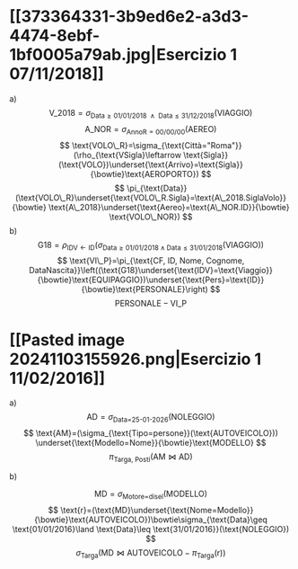 # [[373364331-3b9ed6e2-a3d3-4474-8ebf-1bf0005a79ab.jpg|Esercizio 1 07/11/2018]]
a)
$$
\text{V\_2018}=\sigma_{\text{Data}\geq \text{01/01/2018 } \land \text{ Data}\leq \text{31/12/2018}}(\text{VIAGGIO})
$$
$$
\text{A\_NOR}=\sigma_{\text{AnnoR}=\text{00/00/00}}(\text{AEREO})
$$
$$
\text{VOLO\_R}=\sigma_{\text{Città="Roma"}}(\rho_{\text{VSigla}\leftarrow \text{Sigla}}(\text{VOLO})\underset{\text{Arrivo}=\text{Sigla}}{\bowtie}\text{AEROPORTO})
$$
$$
\pi_{\text{Data}}(\text{VOLO\_R}\underset{\text{VOLO\_R.Sigla}=\text{A\_2018.SiglaVolo}}{\bowtie} \text{A\_2018}\underset{\text{Aereo}=\text{A\_NOR.ID}}{\bowtie} \text{VOLO\_NOR})
$$
b)
$$
\text{G18}=\rho_{\text{IDV}\leftarrow\text{ID}}\left(\sigma_{\text{Data}\geq \text{01/01/2018}\land \text{Data}\leq \text{31/01/2018}}(\text{VIAGGIO})\right)
$$
$$
\text{VI\_P}=\pi_{\text{CF, ID, Nome, Cognome, DataNascita}}\left((\text{G18}\underset{\text{IDV}=\text{Viaggio}}{\bowtie}\text{EQUIPAGGIO})\underset{\text{Pers}=\text{ID}}{\bowtie}\text{PERSONALE}\right)
$$
$$
\text{PERSONALE}-\text{VI\_P}
$$
# [[Pasted image 20241103155926.png|Esercizio 1 11/02/2016]]
a)
$$
\text{AD}=\sigma_{\text{Data=25-01-2026}}(\text{NOLEGGIO})
$$
$$
\text{AM}=(\sigma_{\text{Tipo=persone}}(\text{AUTOVEICOLO})) \underset{\text{Modello=Nome}}{\bowtie}\text{MODELLO}
$$
$$
\pi_{\text{Targa, Posti}}(\text{AM}\bowtie\text{AD})
$$

b)

$$
\text{MD}=\sigma_{\text{Motore=disel}}(\text{MODELLO})
$$
$$
\text{r}=(\text{MD}\underset{\text{Nome=Modello}}{\bowtie}\text{AUTOVEICOLO})\bowtie\sigma_{\text{Data}\geq \text{01/01/2016}\land \text{Data}\leq \text{31/01/2016}}(\text{NOLEGGIO})
$$
$$
\sigma_{\text{Targa}}(\text{MD}\bowtie\text{AUTOVEICOLO}-\pi_{\text{Targa}}(\text{r}))
$$
